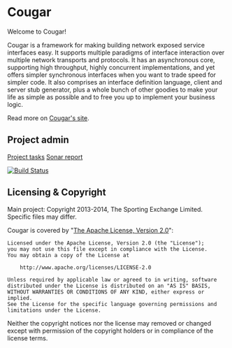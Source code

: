 Cougar
======
 
Welcome to Cougar!

Cougar is a framework for making building network exposed service interfaces easy. It supports multiple paradigms of interface interaction over multiple network transports and protocols. It has an asynchronous core, supporting high throughput, highly concurrent implementations, and yet offers simpler synchronous interfaces when you want to trade speed for simpler code. It also comprises an interface definition language, client and server stub generator, plus a whole bunch of other goodies to make your life as simple as possible and to free you up to implement your business logic.

Read more on [Cougar's site](http://betfair.github.io/cougar).

Project admin
-------------

[Project tasks](ProjectTasks.md)
[Sonar report](http://nemo.sonarqube.org/dashboard/index?id=com.betfair.cougar%3Acougar-master-pom)

[![Build Status](https://travis-ci.org/betfair/cougar.png?branch=master)](https://travis-ci.org/betfair/cougar)

Licensing & Copyright
---------------------

Main project: Copyright 2013-2014, The Sporting Exchange Limited. Specific files may differ.

Cougar is covered by "[The Apache License, Version 2.0](http://www.apache.org/licenses/LICENSE-2.0.html)":

    Licensed under the Apache License, Version 2.0 (the "License");
    you may not use this file except in compliance with the License.
    You may obtain a copy of the License at

        http://www.apache.org/licenses/LICENSE-2.0

    Unless required by applicable law or agreed to in writing, software
    distributed under the License is distributed on an "AS IS" BASIS,
    WITHOUT WARRANTIES OR CONDITIONS OF ANY KIND, either express or implied.
    See the License for the specific language governing permissions and
    limitations under the License.

Neither the copyright notices nor the license may removed or changed except with permission of the copyright holders or in compliance of the license terms.
